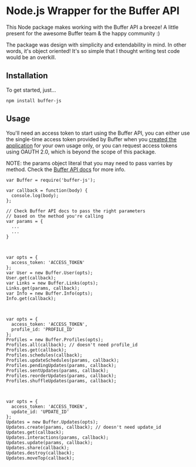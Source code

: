 Node.js Wrapper for the Buffer API
==================================
This Node package makes working with the Buffer API a breeze!
A little present for the awesome Buffer team & the happy community :)

The package was design with simplicity and extendability in mind. In other words, it's object oriented! It's so simple that I thought writing test code would be an overkill.

## Installation
To get started, just...
```
npm install buffer-js
```

## Usage
You'll need an access token to start using the Buffer API, you can either use the single-time access token provided by Buffer when you [created the application](https://buffer.com/developers/apps/create) for your own usage only, or you can request access tokens using OAUTH 2.0, which is beyond the scope of this package. 

NOTE: the params object literal that you may need to pass varries by method. Check the [Buffer API docs](https://buffer.com/developers/api) for more info.

```
var Buffer = require('buffer-js');

var callback = function(body) {
  console.log(body);
};

// Check Buffer API docs to pass the right parameters
// based on the method you're calling
var params = {
  ...
  ...
}



var opts = {
  access_token: 'ACCESS_TOKEN'
};
var User = new Buffer.User(opts);
User.get(callback);
var Links = new Buffer.Links(opts);
Links.get(params, callback);
var Info = new Buffer.Info(opts);
Info.get(callback);



var opts = {
  access_token: 'ACCESS_TOKEN',
  profile_id: 'PROFILE_ID'
};
Profiles = new Buffer.Profiles(opts);
Profiles.all(callback); // doesn't need profile_id
Profiles.get(callback);
Profiles.schedules(callback);
Profiles.updateSchedules(params, callback);
Profiles.pendingUpdates(params, callback);
Profiles.sentUpdates(params, callback);
Profiles.reorderUpdates(params, callback);
Profiles.shuffleUpdates(params, callback);



var opts = {
  access_token: 'ACCESS_TOKEN',
  update_id: 'UPDATE_ID'
};
Updates = new Buffer.Updates(opts);
Updates.create(params, callback); // doesn't need update_id
Updates.get(callback);
Updates.interactions(params, callback); 
Updates.update(params, callback); 
Updates.share(callback);
Updates.destroy(callback);
Updates.moveTop(callback);
```
  
